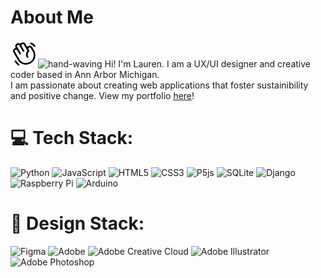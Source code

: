 # About Me
<svg xmlns="http://www.w3.org/2000/svg" width="44" height="44" fill="#000000" viewBox="0 0 256 256"><path d="M220.17,100,202.86,70a28,28,0,0,0-38.24-10.25,27.69,27.69,0,0,0-9,8.34L138.2,38a28,28,0,0,0-48.48,0A28,28,0,0,0,48.15,74l1.59,2.76A27.67,27.67,0,0,0,38,80.41a28,28,0,0,0-10.24,38.25l40,69.32a87.47,87.47,0,0,0,53.43,41,88.56,88.56,0,0,0,22.92,3,88,88,0,0,0,76.06-132Zm-6.66,62.64A72,72,0,0,1,81.62,180l-40-69.32a12,12,0,0,1,20.78-12L81.63,132a8,8,0,1,0,13.85-8L62,66A12,12,0,1,1,82.78,54L114,108a8,8,0,1,0,13.85-8L103.57,58h0a12,12,0,1,1,20.78-12l33.42,57.9a48,48,0,0,0-5.54,60.6,8,8,0,0,0,13.24-9A32,32,0,0,1,172.78,112a8,8,0,0,0,2.13-10.4L168.23,90A12,12,0,1,1,189,78l17.31,30A71.56,71.56,0,0,1,213.51,162.62ZM184.25,31.71A8,8,0,0,1,194,26a59.62,59.62,0,0,1,36.53,28l.33.57a8,8,0,1,1-13.85,8l-.33-.57a43.67,43.67,0,0,0-26.8-20.5A8,8,0,0,1,184.25,31.71ZM80.89,237a8,8,0,0,1-11.23,1.33A119.56,119.56,0,0,1,40.06,204a8,8,0,0,1,13.86-8,103.67,103.67,0,0,0,25.64,29.72A8,8,0,0,1,80.89,237Z"></path></svg>![hand-waving](https://github.com/user-attachments/assets/6653cecf-1243-4b24-8a5c-f5d723332be9) Hi! I'm Lauren. I am a UX/UI designer and creative coder based in Ann Arbor Michigan. <br>
I am passionate about creating web applications that foster sustainibility and positive change. View my portfolio [here](https://www.laurenbeck.me/)!

# 💻 Tech Stack:
![Python](https://img.shields.io/badge/python-3670A0?style=for-the-badge&logo=python&logoColor=ffdd54) 
![JavaScript](https://img.shields.io/badge/javascript-%23323330.svg?style=for-the-badge&logo=javascript&logoColor=%23F7DF1E) 
![HTML5](https://img.shields.io/badge/html5-%23E34F26.svg?style=for-the-badge&logo=html5&logoColor=white) 
![CSS3](https://img.shields.io/badge/css3-%231572B6.svg?style=for-the-badge&logo=css3&logoColor=white) 
![P5js](https://img.shields.io/badge/p5.js-ED225D?style=for-the-badge&logo=p5.js&logoColor=FFFFFF) 
![SQLite](https://img.shields.io/badge/sqlite-%2307405e.svg?style=for-the-badge&logo=sqlite&logoColor=white) 
![Django](https://img.shields.io/badge/django-%23092E20.svg?style=for-the-badge&logo=django&logoColor=white) 
![Raspberry Pi](https://img.shields.io/badge/-Raspberry_Pi-C51A4A?style=for-the-badge&logo=Raspberry-Pi) 
![Arduino](https://img.shields.io/badge/-Arduino-00979D?style=for-the-badge&logo=Arduino&logoColor=white)

# 🎨 Design Stack:
![Figma](https://img.shields.io/badge/figma-%23F24E1E.svg?style=for-the-badge&logo=figma&logoColor=white) 
![Adobe](https://img.shields.io/badge/adobe-%23FF0000.svg?style=for-the-badge&logo=adobe&logoColor=white) 
![Adobe Creative Cloud](https://img.shields.io/badge/Adobe%20Creative%20Cloud-DA1F26.svg?style=for-the-badge&logo=Adobe%20Creative%20Cloud&logoColor=white) 
![Adobe Illustrator](https://img.shields.io/badge/adobe%20illustrator-%23FF9A00.svg?style=for-the-badge&logo=adobe%20illustrator&logoColor=white) 
![Adobe Photoshop](https://img.shields.io/badge/adobe%20photoshop-%2331A8FF.svg?style=for-the-badge&logo=adobe%20photoshop&logoColor=white) 
